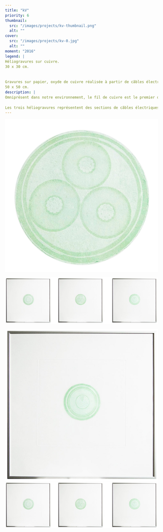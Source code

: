 ```yaml
---
title: "kV"
priority: 6
thumbnail:
  src: "/images/projects/kv-thumbnail.png"
  alt: ""
cover:
  src: "/images/projects/kv-0.jpg"
  alt: ""
moment: "2016"
legend: |
Héliogravures sur cuivre.
30 x 30 cm.


Gravures sur papier, oxyde de cuivre réalisée à partir de câbles électrique. 
50 x 50 cm.
description: |
Omniprésent dans notre environnement, le fil de cuivre est le premier outil de transport d’énergie et de conductibilité électrique. Il est à l’image de l’objet technique dans son plus simple appareil. 

Les trois héliogravures représentent des sections de câbles électriques vues en coupe et dans leur taille d’origine. Tirés des plaques, plusieurs tirages sont obtenus à partir d’un pigment d’oxyde de cuivre. Ce pigment, réalisé à partir de fil électrique oxydé, renvoie à la plasticité des câbles dans leur matérialité brute.
---
```


![](/images/projects/kv-1.jpg)


![](/images/projects/kv-2.jpg)


![](/images/projects/kv-3.jpg)
![](/images/projects/kv-4.jpg)
